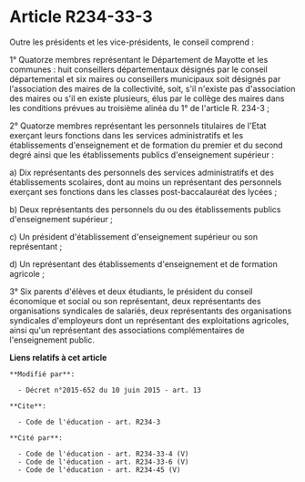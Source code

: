 # Article R234-33-3

Outre les présidents et les vice-présidents, le conseil comprend : 

1° Quatorze membres représentant    le Département de Mayotte et les communes : huit conseillers départementaux désignés par
le conseil départemental et six maires ou conseillers municipaux soit désignés par l'association des maires de la
collectivité, soit, s'il n'existe pas d'association des maires ou s'il en existe plusieurs, élus par le collège des maires
dans les conditions prévues au troisième alinéa du 1° de l'article R. 234-3 ; 

2° Quatorze membres représentant les personnels titulaires de l'Etat exerçant leurs fonctions dans les services
administratifs et les établissements d'enseignement et de formation du premier et du second degré ainsi que les
établissements publics d'enseignement supérieur : 

a) Dix représentants des personnels des services administratifs et des établissements scolaires, dont au moins un
représentant des personnels exerçant ses fonctions dans les classes post-baccalauréat des lycées ; 

b) Deux représentants des personnels du ou des établissements publics d'enseignement supérieur ; 

c) Un président d'établissement d'enseignement supérieur ou son représentant ; 

d) Un représentant des établissements d'enseignement et de formation agricole ; 

3° Six parents d'élèves et deux étudiants, le président du conseil économique et social ou son représentant, deux
représentants des organisations syndicales de salariés, deux représentants des organisations syndicales d'employeurs dont un
représentant des exploitations agricoles, ainsi qu'un représentant des associations complémentaires de l'enseignement public.

**Liens relatifs à cet article**

	**Modifié par**:

	  - Décret n°2015-652 du 10 juin 2015 - art. 13

	**Cite**:

	  - Code de l'éducation - art. R234-3

	**Cité par**:

	  - Code de l'éducation - art. R234-33-4 (V)
	  - Code de l'éducation - art. R234-33-6 (V)
	  - Code de l'éducation - art. R234-45 (V)
